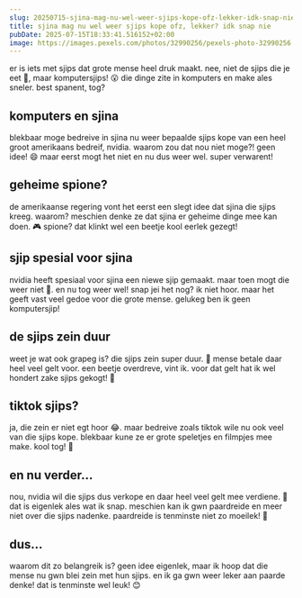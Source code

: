 ```yaml
---
slug: 20250715-sjina-mag-nu-wel-weer-sjips-kope-ofz-lekker-idk-snap-nie
title: sjina mag nu wel weer sjips kope ofz, lekker? idk snap nie
pubDate: 2025-07-15T18:33:41.516152+02:00
image: https://images.pexels.com/photos/32990256/pexels-photo-32990256.jpeg
---
```

er is iets met sjips dat grote mense heel druk maakt. nee, niet de sjips die je eet 🍟, maar komputersjips! 😮 die dinge zite in komputers en make ales sneler. best spanent, tog?

## komputers en sjina

blekbaar moge bedreive in sjina nu weer bepaalde sjips kope van een heel groot amerikaans bedreif, nvidia. waarom zou dat nou niet moge?! geen idee! 😄 maar eerst mogt het niet en nu dus weer wel. super verwarent!

## geheime spione?

de amerikaanse regering vont het eerst een slegt idee dat sjina die sjips kreeg. waarom? meschien denke ze dat sjina er geheime dinge mee kan doen. 🎮 spione? dat klinkt wel een beetje kool eerlek gezegt!

## sjip spesial voor sjina

nvidia heeft spesiaal voor sjina een niewe sjip gemaakt. maar toen mogt die weer niet 🤔. en nu tog weer wel! snap jei het nog? ik niet hoor. maar het geeft vast veel gedoe voor die grote mense. gelukeg ben ik geen komputersjip!

## de sjips zein duur

weet je wat ook grapeg is? die sjips zein super duur. 💸 mense betale daar heel veel gelt voor. een beetje overdreve, vint ik. voor dat gelt hat ik wel hondert zake sjips gekogt! 🤑

## tiktok sjips?

ja, die zein er niet egt hoor 😂. maar bedreive zoals tiktok wile nu ook veel van die sjips kope. blekbaar kune ze er grote speletjes en filmpjes mee make. kool tog! 🎥

## en nu verder...

nou, nvidia wil die sjips dus verkope en daar heel veel gelt mee verdiene. 🤷 dat is eigenlek ales wat ik snap. meschien kan ik gwn paardreide en meer niet over die sjips nadenke. paardreide is tenminste niet zo moeilek! 🐴

## dus...

waarom dit zo belangreik is? geen idee eigenlek, maar ik hoop dat die mense nu gwn blei zein met hun sjips. en ik ga gwn weer leker aan paarde denke! dat is tenminste wel leuk! 😊
